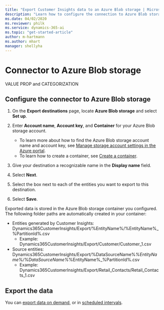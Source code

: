```yaml
---
title: "Export Customer Insights data to an Azure Blob storage | Microsoft Docs"
description: "Learn how to configure the connection to Azure Blob storage."
ms.date: 04/02/2020
ms.reviewer: philk
ms.service: dynamics-365-ai
ms.topic: "get-started-article"
author: m-hartmann
ms.author: mhart
manager: shellyha
---
```


# Connector to Azure Blob storage

VALUE PROP and CATEGORIZATION

## Configure the connector to Azure Blob storage

1. On the **Export destinations** page, locate **Azure Blob storage** and select **Set up**.

1. Enter **Account name**, **Account key**, and **Container** for your Azure Blob storage account.
    - To learn more about how to find the Azure Blob storage account name and account key, see [Manage storage account settings in the Azure portal](https://docs.microsoft.com/azure/storage/common/storage-account-manage).
    - To learn how to create a container, see [Create a container](https://docs.microsoft.com/azure/storage/blobs/storage-quickstart-blobs-portal#create-a-container).

1. Give your destination a recognizable name in the **Display name** field.

1. Select **Next**.

1. Select the box next to each of the entities you want to export to this destination.

1. Select **Save**.

Exported data is stored in the Azure Blob storage container you configured. The following folder paths are automatically created in your container:

- Entities generated by Customer Insights: Dynamics365CustomerInsights/Export/%EntityName%/%EntityName%_%PartitionId%.csv
  - Example: Dynamics365CustomerInsights/Export/Customer/Customer_1.csv
- Source entities: Dynamics365CustomerInsights/Export/%DataSourceName%_%EntityName%/%DataSourceName%_%EntityName%_%PartitionId%.csv
  - Example: Dynamics365CustomerInsights/Export/Retail_Contacts/Retail_Contacts_1.csv

## Export the data

You can [export data on demand](export-destinations.md), or in [scheduled intervals](pm-settings.md#schedule-tab).
